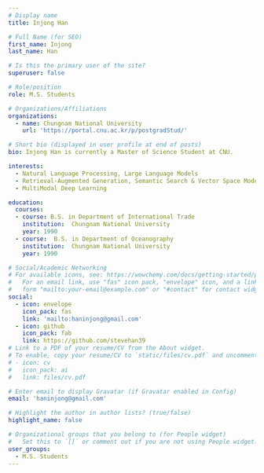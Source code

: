```yaml
---
# Display name
title: Injong Han

# Full Name (for SEO)
first_name: Injong
last_name: Han

# Is this the primary user of the site?
superuser: false

# Role/position
role: M.S. Students

# Organizations/Affiliations
organizations:
  - name: Chungnam National University
    url: 'https://portal.cnu.ac.kr/p/postgradStud/'

# Short bio (displayed in user profile at end of posts)
bio: Injong Han is currently a Master of Science Student at CNU.

interests:
  - Natural Language Processing, Large Language Models
  - Retrieval-Augmented Generation, Semantic Search & Vector Space Models
  - MultiModal Deep Learning

education:
  courses:
  - course: B.S. in Department of International Trade
    institution:  Chungnam National University
    year: 1990
  - course:  B.S. in Department of Oceanography
    institution:  Chungnam National University
    year: 1990

# Social/Academic Networking
# For available icons, see: https://wowchemy.com/docs/getting-started/page-builder/#icons
#   For an email link, use "fas" icon pack, "envelope" icon, and a link in the
#   form "mailto:your-email@example.com" or "#contact" for contact widget.
social:
  - icon: envelope
    icon_pack: fas
    link: 'mailto:haninjong@gmail.com'
  - icon: github
    icon_pack: fab
    link: https://github.com/stevehan39
# Link to a PDF of your resume/CV from the About widget.
# To enable, copy your resume/CV to `static/files/cv.pdf` and uncomment the lines below.
# - icon: cv
#   icon_pack: ai
#   link: files/cv.pdf

# Enter email to display Gravatar (if Gravatar enabled in Config)
email: 'haninjong@gmail.com'

# Highlight the author in author lists? (true/false)
highlight_name: false

# Organizational groups that you belong to (for People widget)
#   Set this to `[]` or comment out if you are not using People widget.
user_groups:
  - M.S. Students
---
```

